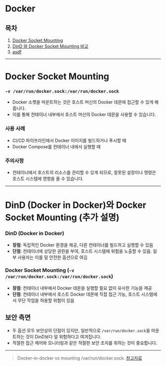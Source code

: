 
# Docker 
## 목차
1. [Docker Socket Mounting](#docker-socket-mounting)
2. [DinD 와 Docker Socket Mounting 비교](#dind-docker-in-docker와-docker-socket-mounting-추가-설명)
3. [asdf](#asdf)

---
# Docker Socket Mounting

### `-v /var/run/docker.sock:/var/run/docker.sock`
- Docker 소켓을 마운트하는 것은 호스트 머신의 Docker 데몬에 접근할 수 있게 해줍니다.
- 이를 통해 컨테이너 내부에서 호스트 머신의 Docker 데몬을 사용할 수 있습니다.

### 사용 사례
- CI/CD 파이프라인에서 Docker 이미지를 빌드하거나 푸시할 때
- Docker Compose를 컨테이너 내에서 실행할 때

### 주의사항
- 컨테이너에서 호스트의 리소스를 관리할 수 있게 되므로, 잘못된 설정이나 명령은 호스트 시스템에 영향을 줄 수 있습니다.


---

# DinD (Docker in Docker)와 Docker Socket Mounting (추가 설명)

### DinD (Docker in Docker)
- **장점**: 독립적인 Docker 환경을 제공, 다른 컨테이너를 빌드하고 실행할 수 있음
- **단점**: 컨테이너에 상당한 권한을 부여, 호스트 시스템에 위험을 노출할 수 있음. 일부 사용자는 이를 덜 안전한 옵션으로 여김

### Docker Socket Mounting (`-v /var/run/docker.sock:/var/run/docker.sock`)
- **장점**: 컨테이너 내부에서 Docker 데몬을 실행할 필요 없이 유사한 기능을 제공
- **단점**: 컨테이너 내부에서 호스트 Docker 데몬에 직접 접근 가능, 호스트 시스템에서 무단 작업을 허용할 위험이 있음

## 보안 측면
- 두 옵션 모두 보안상의 단점이 있지만, 일반적으로 `/var/run/docker.sock`을 마운트하는 것이 DinD보다 덜 위험하다고 여겨집니다.
- 적절한 접근 제어와 모니터링과 같은 적절한 보안 조치를 취하는 것이 중요합니다.

---

> Docker-in-docker vs mounting /var/run/docker.sock. [참고자료](https://forums.docker.com/t/docker-in-docker-vs-mounting-var-run-docker-sock/9450)
